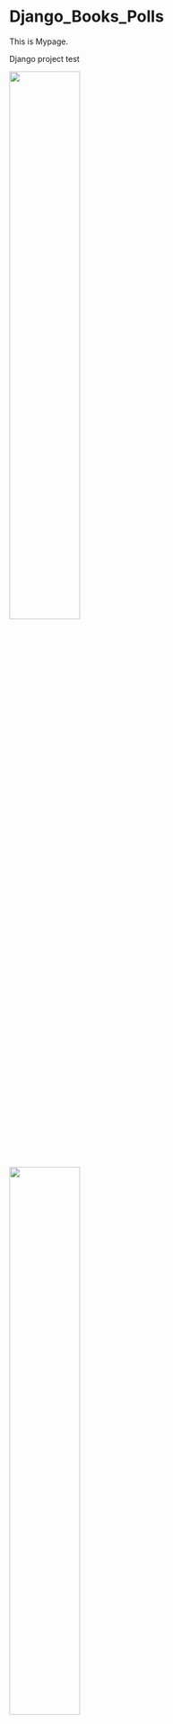 # Django_Books_Polls
This is Mypage.

Django project test


<img src="/img/1.jpg" width="50%" height="50%" >
<img src="/img/2.jpg" width="50%" height="50%" >
<img src="/img/3.jpg" width="50%" height="50%" >
<img src="/img/4.jpg" width="50%" height="50%" >
<img src="/img/5.jpg" width="50%" height="50%" >
<img src="/img/6.jpg" width="50%" height="50%" >
<img src="/img/7.jpg" width="50%" height="50%" >
<img src="/img/8.jpg" width="50%" height="50%" >
<img src="/img/9.jpg" width="50%" height="50%" >
<img src="/img/10.jpg" width="50%" height="50%" >
<img src="/img/11.jpg" width="50%" height="50%" >
<img src="/img/12.jpg" width="50%" height="50%" >
<img src="/img/13.jpg" width="50%" height="50%" >
